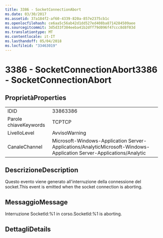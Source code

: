 ```yaml
---
title: 3386 - SocketConnectionAbort
ms.date: 03/30/2017
ms.assetid: 37a184f2-af60-4339-820a-857e2375cb1c
ms.openlocfilehash: ce6aa5c56ab42d1dd527ed408ba8714284509aee
ms.sourcegitcommit: 3d5d33f384eeba41b2dff79d096f47ccc8d8f03d
ms.translationtype: MT
ms.contentlocale: it-IT
ms.lasthandoff: 05/04/2018
ms.locfileid: "33463019"
---
```

# <a name="3386---socketconnectionabort"></a><span data-ttu-id="9db20-102">3386 - SocketConnectionAbort</span><span class="sxs-lookup"><span data-stu-id="9db20-102">3386 - SocketConnectionAbort</span></span>
## <a name="properties"></a><span data-ttu-id="9db20-103">Proprietà</span><span class="sxs-lookup"><span data-stu-id="9db20-103">Properties</span></span>  
  
|||  
|-|-|  
|<span data-ttu-id="9db20-104">ID</span><span class="sxs-lookup"><span data-stu-id="9db20-104">ID</span></span>|<span data-ttu-id="9db20-105">3386</span><span class="sxs-lookup"><span data-stu-id="9db20-105">3386</span></span>|  
|<span data-ttu-id="9db20-106">Parole chiave</span><span class="sxs-lookup"><span data-stu-id="9db20-106">Keywords</span></span>|<span data-ttu-id="9db20-107">TCP</span><span class="sxs-lookup"><span data-stu-id="9db20-107">TCP</span></span>|  
|<span data-ttu-id="9db20-108">Livello</span><span class="sxs-lookup"><span data-stu-id="9db20-108">Level</span></span>|<span data-ttu-id="9db20-109">Avviso</span><span class="sxs-lookup"><span data-stu-id="9db20-109">Warning</span></span>|  
|<span data-ttu-id="9db20-110">Canale</span><span class="sxs-lookup"><span data-stu-id="9db20-110">Channel</span></span>|<span data-ttu-id="9db20-111">Microsoft-Windows-Application Server-Applications/Analytic</span><span class="sxs-lookup"><span data-stu-id="9db20-111">Microsoft-Windows-Application Server-Applications/Analytic</span></span>|  
  
## <a name="description"></a><span data-ttu-id="9db20-112">Descrizione</span><span class="sxs-lookup"><span data-stu-id="9db20-112">Description</span></span>  
 <span data-ttu-id="9db20-113">Questo evento viene generato all'interruzione della connessione del socket.</span><span class="sxs-lookup"><span data-stu-id="9db20-113">This event is emitted when the socket connection is aborting.</span></span>  
  
## <a name="message"></a><span data-ttu-id="9db20-114">Messaggio</span><span class="sxs-lookup"><span data-stu-id="9db20-114">Message</span></span>  
 <span data-ttu-id="9db20-115">Interruzione SocketId:%1 in corso.</span><span class="sxs-lookup"><span data-stu-id="9db20-115">SocketId:%1 is aborting.</span></span>  
  
## <a name="details"></a><span data-ttu-id="9db20-116">Dettagli</span><span class="sxs-lookup"><span data-stu-id="9db20-116">Details</span></span>

